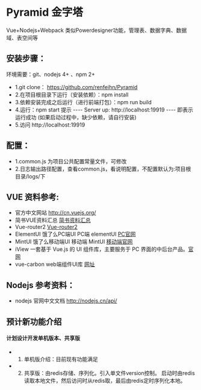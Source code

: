 Pyramid 金字塔
===
Vue+Nodejs+Webpack  类似Powerdesigner功能，管理表、数据字典、数据域、表空间等


## 安装步骤：

环境需要：git、nodejs 4+ 、npm 2+
+ 1.git clone： https://github.com/renfeihn/Pyramid
+ 2.在项目根目录下运行（安装依赖）：npm install
+ 3.依赖安装完成之后运行（进行前端打包）：npm run build
+ 4.运行：npm start  提示 ---- Server up: http://localhost:19919 ---- 即表示运行成功
(如果启动过程中，缺少依赖，请自行安装)
+ 5.访问 http://localhost:19919

## 配置：
+ 1.common.js 为项目公共配置常量文件，可修改
+ 2.日志输出路径配置，查看common.js，看说明配置，不配置默认为:项目根目录/logs/下

## VUE 资料参考:
+ 官方中文网站
http://cn.vuejs.org/
+ 简书VUE资料汇总
[简书资料汇总](http://www.jianshu.com/p/afd8e1db7d9b)
+ Vue-router2
[Vue-router2](http://router.vuejs.org/zh-cn/index.html)
+ ElementUI 饿了么PC端UI
PC端 elementUI  [PC官网](http://element.eleme.io)
+ MintUI 饿了么移动端UI
移动端 MintUI [移动端官网](http://mint-ui.github.io)
+ iView 
一套基于 Vue.js 的 UI 组件库，主要服务于 PC 界面的中后台产品。[官网](https://www.iviewui.com/components/layout)
+ vue-carbon
web端组件UI库  [网址](https://myronliu347.github.io/vue-carbon)

## Nodejs 参考资料：
+ nodejs 官网中文文档 http://nodejs.cn/api/

## 预计新功能介绍
#### 计划设计开发单机版本、共享版
+ 1. 单机版介绍：目前现有功能满足
+ 2. 共享版：由redis存储、序列化。引入单文件version控制。
        启动时由redis读取本地文件，然后访问时从redis取，最后由redis定时序列化本地。